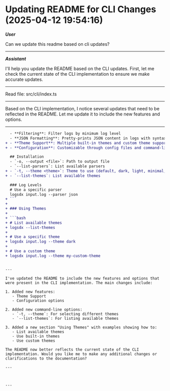 <!-- Generated by SpecStory -->

# Updating README for CLI Changes (2025-04-12 19:54:16)

_**User**_

Can we update this readme based on cli updates?

---

_**Assistant**_

I'll help you update the README based on the CLI updates. First, let me check the current state of the CLI implementation to ensure we make accurate updates.

---

Read file: src/cli/index.ts

---

Based on the CLI implementation, I notice several updates that need to be reflected in the README. Let me update it to include the new features and options.

---

````diff
  - **Filtering**: Filter logs by minimum log level
  - **JSON Formatting**: Pretty-prints JSON content in logs with syntax highlighting
+ - **Theme Support**: Multiple built-in themes and custom theme support
+ - **Configuration**: Customizable through config files and command-line options

  ## Installation
  - `-o, --output <file>`: Path to output file
  - `--list-parsers`: List available parsers
+ - `-t, --theme <theme>`: Theme to use (default, dark, light, minimal, or custom theme name)
+ - `--list-themes`: List available themes

  ### Log Levels
  # Use a specific parser
  logsdx input.log --parser json
+ ```
+
+ ### Using Themes
+
+ ```bash
+ # List available themes
+ logsdx --list-themes
+
+ # Use a specific theme
+ logsdx input.log --theme dark
+
+ # Use a custom theme
+ logsdx input.log --theme my-custom-theme
````

```

---

I've updated the README to include the new features and options that were present in the CLI implementation. The main changes include:

1. Added new features:
   - Theme Support
   - Configuration options

2. Added new command-line options:
   - `-t, --theme`: For selecting different themes
   - `--list-themes`: For listing available themes

3. Added a new section "Using Themes" with examples showing how to:
   - List available themes
   - Use built-in themes
   - Use custom themes

The README now better reflects the current state of the CLI implementation. Would you like me to make any additional changes or clarifications to the documentation?

---



---

```
